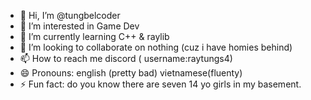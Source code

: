 - 👋 Hi, I’m @tungbelcoder
- 👀 I’m interested in Game Dev
- 🌱 I’m currently learning C++ & raylib
- 💞️ I’m looking to collaborate on nothing (cuz i have homies behind)
- 📫 How to reach me discord ( username:raytungs4)
- 😄 Pronouns: english (pretty bad) vietnamese(fluenty)
- ⚡ Fun fact: do you know there are seven 14 yo girls in my basement.

<!---
tungbelcoder/tungbelcoder is a ✨ special ✨ repository because its `README.md` (this file) appears on your GitHub profile.
You can click the Preview link to take a look at your changes.
--->
